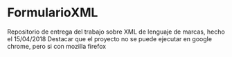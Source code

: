 # FormularioXML
Repositorio de entrega del trabajo sobre XML de lenguaje de marcas, hecho el 15/04/2018
Destacar que el proyecto no se puede ejecutar en google chrome, pero si con mozilla firefox
